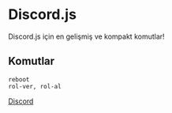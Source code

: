 # Discord.js
Discord.js için en gelişmiş ve kompakt komutlar!

## Komutlar
``reboot`` <br/>
``rol-ver, rol-al``


[Discord](https://discord.gg/t5n7jDah9Z)
